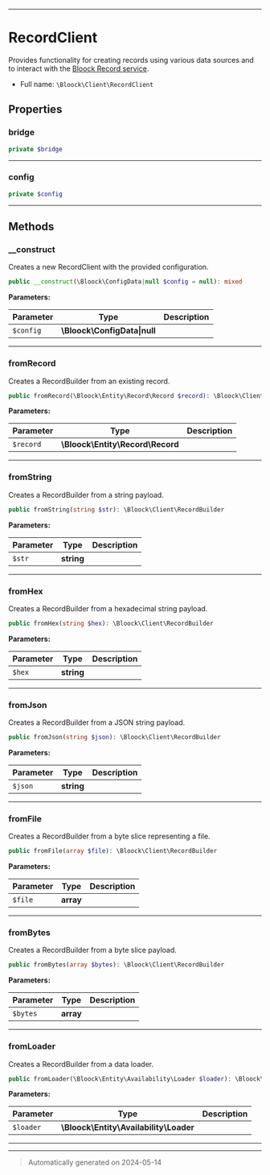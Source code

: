 ***

# RecordClient

Provides functionality for creating records using various data sources and to interact with the [Bloock Record service](https://dashboard.bloock.com/login).



* Full name: `\Bloock\Client\RecordClient`



## Properties


### bridge



```php
private $bridge
```






***

### config



```php
private $config
```






***

## Methods


### __construct

Creates a new RecordClient with the provided configuration.

```php
public __construct(\Bloock\ConfigData|null $config = null): mixed
```








**Parameters:**

| Parameter | Type | Description |
|-----------|------|-------------|
| `$config` | **\Bloock\ConfigData&#124;null** |  |





***

### fromRecord

Creates a RecordBuilder from an existing record.

```php
public fromRecord(\Bloock\Entity\Record\Record $record): \Bloock\Client\RecordBuilder
```








**Parameters:**

| Parameter | Type | Description |
|-----------|------|-------------|
| `$record` | **\Bloock\Entity\Record\Record** |  |





***

### fromString

Creates a RecordBuilder from a string payload.

```php
public fromString(string $str): \Bloock\Client\RecordBuilder
```








**Parameters:**

| Parameter | Type | Description |
|-----------|------|-------------|
| `$str` | **string** |  |





***

### fromHex

Creates a RecordBuilder from a hexadecimal string payload.

```php
public fromHex(string $hex): \Bloock\Client\RecordBuilder
```








**Parameters:**

| Parameter | Type | Description |
|-----------|------|-------------|
| `$hex` | **string** |  |





***

### fromJson

Creates a RecordBuilder from a JSON string payload.

```php
public fromJson(string $json): \Bloock\Client\RecordBuilder
```








**Parameters:**

| Parameter | Type | Description |
|-----------|------|-------------|
| `$json` | **string** |  |





***

### fromFile

Creates a RecordBuilder from a byte slice representing a file.

```php
public fromFile(array $file): \Bloock\Client\RecordBuilder
```








**Parameters:**

| Parameter | Type | Description |
|-----------|------|-------------|
| `$file` | **array** |  |





***

### fromBytes

Creates a RecordBuilder from a byte slice payload.

```php
public fromBytes(array $bytes): \Bloock\Client\RecordBuilder
```








**Parameters:**

| Parameter | Type | Description |
|-----------|------|-------------|
| `$bytes` | **array** |  |





***

### fromLoader

Creates a RecordBuilder from a data loader.

```php
public fromLoader(\Bloock\Entity\Availability\Loader $loader): \Bloock\Client\RecordBuilder
```








**Parameters:**

| Parameter | Type | Description |
|-----------|------|-------------|
| `$loader` | **\Bloock\Entity\Availability\Loader** |  |





***


***
> Automatically generated on 2024-05-14
